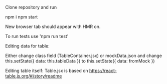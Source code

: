 Clone repository and run 

npm i
npm start

New browser tab should appear with HMR on.

To run tests use 'npm run test'

Editing data for table:

Either change class field (TableContainer.jsx) or mockData.json and change this.setState({ data: this.tableData }) to this.setState({ data: fromMock })

Editing table itself: 
Table.jsx is based on https://react-table.js.org/#/story/readme

